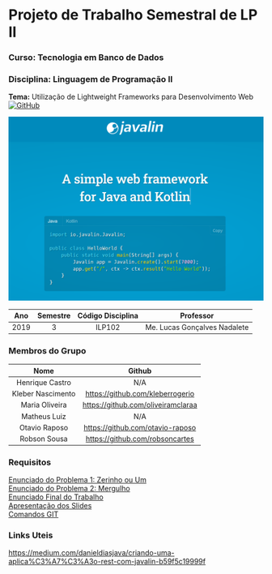 # Projeto de Trabalho Semestral de LP II
### Curso: Tecnologia em Banco de Dados
### Disciplina: Linguagem de Programação II

**Tema:** Utilização de Lightweight Frameworks para Desenvolvimento Web \
[![GitHub](https://img.shields.io/github/license/robsoncartes/projeto-javalin?color=red)](https://img.shields.io/github/license/robsoncartes/projeto-javalin/blob/master/LICENSE.md)

![](apresentacao/javalin.png)

|	**Ano**		|	**Semestre**	|	**Código Disciplina**	|		   **Professor**		|
|:-------------:|:-----------------:|:-------------------------:|:-----------------------------:|
| 	  2019 		|		 3			| 			ILP102			|  Me. Lucas Gonçalves Nadalete |

### Membros do Grupo

|		**Nome**    	|				**Github**            	|
|:--------------------:	|:---------------------------------:	|
| Henrique Castro  		| 					N/A 				|
| Kleber Nascimento 	| https://github.com/kleberrogerio  	|
| Maria Oliveira		| https://github.com/oliveiramclaraa 	|
| Matheus Luiz 			| 					N/A					|
| Otavio Raposo 		| https://github.com/otavio-raposo		|
| Robson Sousa 			| https://github.com/robsoncartes 		|

### Requisitos

[Enunciado do Problema 1: Zerinho ou Um](https://github.com/robsoncartes/projeto-javalin/blob/master/requisitos/a-zerinho-o-um/a-zerinho-ou-um.pdf) \
[Enunciado do Problema 2: Mergulho](https://github.com/robsoncartes/projeto-javalin/blob/master/requisitos/b-mergulho/b-mergulho.pdf) \
[Enunciado Final do Trabalho](https://github.com/robsoncartes/projeto-javalin/blob/master/requisitos/trabalho-final.pdf) \
[Apresentação dos Slides](https://github.com/robsoncartes/projeto-javalin/blob/master/apresentacao/JAVALIN-LP2.pdf) \
[Comandos GIT](https://github.com/robsoncartes/projeto-javalin/blob/master/material-apoio/GIT-COMMANDS.md)

### Links Uteis

https://medium.com/danieldiasjava/criando-uma-aplica%C3%A7%C3%A3o-rest-com-javalin-b59f5c19999f

